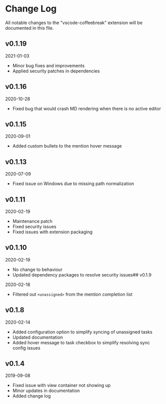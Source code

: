 # Change Log

All notable changes to the "vscode-coffeebreak" extension will be documented in this file.

## v0.1.19
2021-01-03

* Minor bug fixes and improvements
* Applied security patches in dependencies

## v0.1.16
2020-10-28

* Fixed bug that would crash MD rendering when there is no active editor

## v0.1.15
2020-09-01

* Added custom bullets to the mention hover message

## v0.1.13
2020-07-09

* Fixed issue on Windows due to missing path normalization

## v0.1.11
2020-02-19

* Maintenance patch
* Fixed security issues
* Fixed issues with extension packaging

## v0.1.10
2020-02-19

* No change to behaviour
* Updated dependency packages to resolve security issues## v0.1.9

2020-02-18

* Filtered out `<unassigned>` from the mention completion list

## v0.1.8
2020-02-14

* Added configuration option to simplify syncing of unassigned tasks
* Updated documentation
* Added hover message to task checkbox to simplify resolving sync config issues

## v0.1.4
2019-09-08

* Fixed issue with view container not showing up
* Minor updates in documentation
* Added change log

